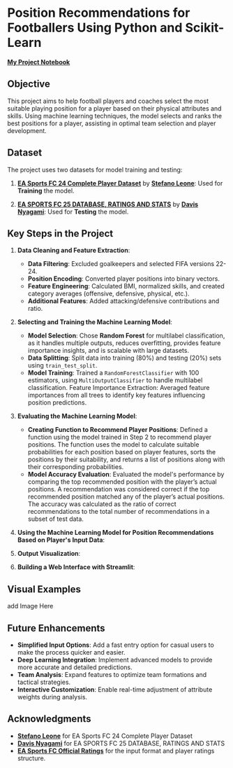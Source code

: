 # Position Recommendations for Footballers Using Python and Scikit-Learn


**[My Project Notebook](https://github.com/subhakritsc/Position-Recommendations-for-Footballers/blob/main/Football%20Position%20Selection%20Test.ipynb)**


## Objective

This project aims to help football players and coaches select the most suitable playing position for a player based on their physical attributes and skills. Using machine learning techniques, the model selects and ranks the best positions for a player, assisting in optimal team selection and player development.


## Dataset

The project uses two datasets for model training and testing:

1. **[EA Sports FC 24 Complete Player Dataset](https://www.kaggle.com/datasets/stefanoleone992/ea-sports-fc-24-complete-player-dataset)** by **[Stefano Leone](https://www.kaggle.com/stefanoleone992)**: Used for **Training** the model.

2. **[EA SPORTS FC 25 DATABASE, RATINGS AND STATS](https://www.kaggle.com/datasets/nyagami/ea-sports-fc-25-database-ratings-and-stats)** by **[Davis Nyagami](https://www.kaggle.com/nyagami)**: Used for **Testing** the model.


## Key Steps in the Project

1. **Data Cleaning and Feature Extraction**:
    - **Data Filtering**: Excluded goalkeepers and selected FIFA versions 22-24.
    - **Position Encoding**: Converted player positions into binary vectors.
    - **Feature Engineering**: Calculated BMI, normalized skills, and created category averages (offensive, defensive, physical, etc.).
    - **Additional Features**: Added attacking/defensive contributions and ratio.

2. **Selecting and Training the Machine Learning Model**:
    - **Model Selection**: Chose **Random Forest** for multilabel classification, as it handles multiple outputs, reduces overfitting, provides feature importance insights, and is scalable with large datasets.
    - **Data Splitting**: Split data into training (80%) and testing (20%) sets using `train_test_split`.
    - **Model Training**: Trained a `RandomForestClassifier` with 100 estimators, using `MultiOutputClassifier` to handle multilabel classification.
Feature Importance Extraction: Averaged feature importances from all trees to identify key features influencing position predictions.

3. **Evaluating the Machine Learning Model**:
    - **Creating Function to Recommend Player Positions**: Defined a function using the model trained in Step 2 to recommend player positions. The function uses the model to calculate suitable probabilities for each position based on player features, sorts the positions by their suitability, and returns a list of positions along with their corresponding probabilities.
    - **Model Accuracy Evaluation**: Evaluated the model's performance by comparing the top recommended position with the player’s actual positions. A recommendation was considered correct if the top recommended position matched any of the player’s actual positions. The accuracy was calculated as the ratio of correct recommendations to the total number of recommendations in a subset of test data.
      
4. **Using the Machine Learning Model for Position Recommendations Based on Player's Input Data**:

5. **Output Visualization**:
   

6. **Building a Web Interface with Streamlit**:


## Visual Examples
add Image Here

## Future Enhancements

- **Simplified Input Options**: Add a fast entry option for casual users to make the process quicker and easier.
- **Deep Learning Integration**: Implement advanced models to provide more accurate and detailed predictions.
- **Team Analysis**: Expand features to optimize team formations and tactical strategies.
- **Interactive Customization**: Enable real-time adjustment of attribute weights during analysis.


## Acknowledgments

- **[Stefano Leone](https://www.kaggle.com/stefanoleone992)** for EA Sports FC 24 Complete Player Dataset
- **[Davis Nyagami](https://www.kaggle.com/nyagami)** for EA SPORTS FC 25 DATABASE, RATINGS AND STATS
- **[EA Sports FC Official Ratings](https://www.ea.com/games/ea-sports-fc/ratings)** for the input format and player ratings structure.


